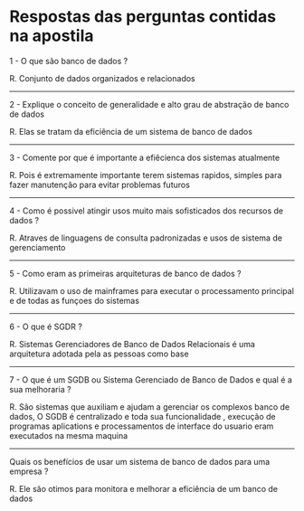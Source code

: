 # Respostas das perguntas contidas na apostila

<p>1 - O que são banco de dados ?</p>
<p>R. Conjunto de dados organizados e relacionados</p>
<hr/>

<p>2 - Explique o conceito de generalidade e alto grau de abstração de banco de dados</p>
<p>R. Elas se tratam da eficiência de um sistema de banco de dados</p>

<hr/>

<p>3 - Comente por que é importante a efiêcienca dos sistemas atualmente</p>
<p>R. Pois é extremamente importante terem sistemas rapidos, simples para fazer manutenção para evitar problemas futuros</p>

<hr/>

<p>4 - Como é possivel atingir usos muito mais sofisticados dos recursos de dados ?</p>
<p>R. Atraves de linguagens de consulta padronizadas e usos de sistema de gerenciamento</p>

<hr/>

<p>5 - Como eram as primeiras arquiteturas de banco de dados ?</p>
<p>R. Utilizavam o uso de mainframes para executar o processamento principal e de todas as funçoes do sistemas</p>

<hr/>

<p>6 - O que é SGDR ?</p>
<p>R. Sistemas Gerenciadores de Banco de Dados Relacionais é uma arquitetura adotada pela as pessoas como base</p>

<hr/>

<p>7 - O que é um SGDB ou Sistema Gerenciado de Banco de Dados e qual é a sua melhoraria ?</p>
<p>R. São sistemas que auxiliam e ajudam a gerenciar os complexos banco de dados, O SGDB é centralizado e toda sua funcionalidade , execução de programas aplications e processamentos de interface do usuario eram executados na mesma maquina</p>

<hr/>

<p>Quais os benefícios de usar um sistema de banco de dados para uma empresa ?</p>
<p>R. Ele são otimos para monitora e melhorar a eficiência de um banco de dados</p>
